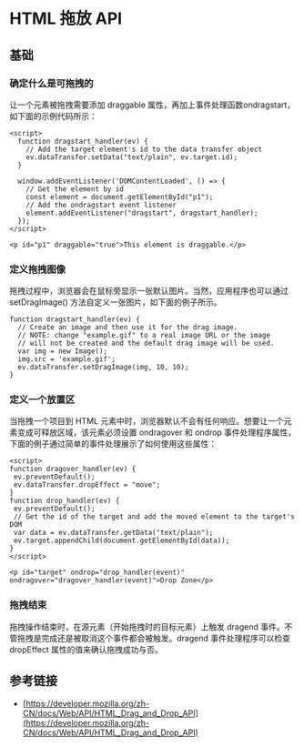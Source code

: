 # HTML 拖放 API

## 基础

### 确定什么是可拖拽的

让一个元素被拖拽需要添加 draggable 属性，再加上事件处理函数ondragstart，如下面的示例代码所示：

```
<script>
  function dragstart_handler(ev) {
    // Add the target element's id to the data transfer object
    ev.dataTransfer.setData("text/plain", ev.target.id);
  }

  window.addEventListener('DOMContentLoaded', () => {
    // Get the element by id
    const element = document.getElementById("p1");
    // Add the ondragstart event listener
    element.addEventListener("dragstart", dragstart_handler);
  });
</script>

<p id="p1" draggable="true">This element is draggable.</p>
```

### 定义拖拽图像

拖拽过程中，浏览器会在鼠标旁显示一张默认图片。当然，应用程序也可以通过 setDragImage() 方法自定义一张图片，如下面的例子所示。

```
function dragstart_handler(ev) {
  // Create an image and then use it for the drag image.
  // NOTE: change "example.gif" to a real image URL or the image
  // will not be created and the default drag image will be used.
  var img = new Image();
  img.src = 'example.gif';
  ev.dataTransfer.setDragImage(img, 10, 10);
}
```

### 定义一个放置区

当拖拽一个项目到 HTML 元素中时，浏览器默认不会有任何响应。想要让一个元素变成可释放区域，该元素必须设置 ondragover 和 ondrop 事件处理程序属性，下面的例子通过简单的事件处理展示了如何使用这些属性：

```
<script>
function dragover_handler(ev) {
 ev.preventDefault();
 ev.dataTransfer.dropEffect = "move";
}
function drop_handler(ev) {
 ev.preventDefault();
 // Get the id of the target and add the moved element to the target's DOM
 var data = ev.dataTransfer.getData("text/plain");
 ev.target.appendChild(document.getElementById(data));
}
</script>

<p id="target" ondrop="drop_handler(event)" ondragover="dragover_handler(event)">Drop Zone</p>
```

### 拖拽结束

拖拽操作结束时，在源元素（开始拖拽时的目标元素）上触发 dragend 事件。不管拖拽是完成还是被取消这个事件都会被触发。dragend 事件处理程序可以检查dropEffect 属性的值来确认拖拽成功与否。

## 参考链接

* [https://developer.mozilla.org/zh-CN/docs/Web/API/HTML_Drag_and_Drop_API](https://developer.mozilla.org/zh-CN/docs/Web/API/HTML_Drag_and_Drop_API)
